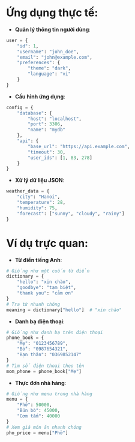 # Ứng dụng thực tế:

- **Quản lý thông tin người dùng**:

```python
user = {
    "id": 1,
    "username": "john_doe",
    "email": "john@example.com",
    "preferences": {
        "theme": "dark",
        "language": "vi"
    }
}
```

- **Cấu hình ứng dụng**:

```python
config = {
    "database": {
        "host": "localhost",
        "port": 3306,
        "name": "mydb"
    },
    "api": {
        "base_url": "https://api.example.com",
        "timeout": 30,
        "user_ids": [1, 83, 278]
    }
}
```

- **Xử lý dữ liệu JSON**:

```python
weather_data = {
    "city": "Hanoi",
    "temperature": 28,
    "humidity": 75,
    "forecast": ["sunny", "cloudy", "rainy"]
}
```

# Ví dụ trực quan:

- **Từ điển tiếng Anh**:

```python
# Giống như một cuốn từ điển
dictionary = {
    "hello": "xin chào",
    "goodbye": "tạm biệt",
    "thank you": "cảm ơn"
}
# Tra từ nhanh chóng
meaning = dictionary["hello"]  # "xin chào"
```

- **Danh bạ điện thoại**:

```python
# Giống như danh bạ trên điện thoại
phone_book = {
    "Mẹ": "0123456789",
    "Bố": "0987654321",
    "Bạn thân": "0369852147"
}
# Tìm số điện thoại theo tên
mom_phone = phone_book["Mẹ"]
```

- **Thực đơn nhà hàng**:

```python
# Giống như menu trong nhà hàng
menu = {
    "Phở": 50000,
    "Bún bò": 45000,
    "Cơm tấm": 40000
}
# Xem giá món ăn nhanh chóng
pho_price = menu["Phở"]
```